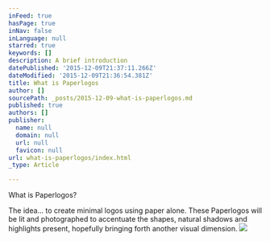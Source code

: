 ```yaml
---
inFeed: true
hasPage: true
inNav: false
inLanguage: null
starred: true
keywords: []
description: A brief introduction
datePublished: '2015-12-09T21:37:11.266Z'
dateModified: '2015-12-09T21:36:54.381Z'
title: What is Paperlogos
author: []
sourcePath: _posts/2015-12-09-what-is-paperlogos.md
published: true
authors: []
publisher:
  name: null
  domain: null
  url: null
  favicon: null
url: what-is-paperlogos/index.html
_type: Article

---
```

What is Paperlogos?

The idea... to create minimal logos using paper alone. These Paperlogos will be lit and photographed to accentuate the shapes, natural shadows and highlights present, hopefully bringing forth another visual dimension.
![](https://the-grid-user-content.s3-us-west-2.amazonaws.com/0e2ec51f-92e2-4718-a0fe-295a17ec4122.jpg)